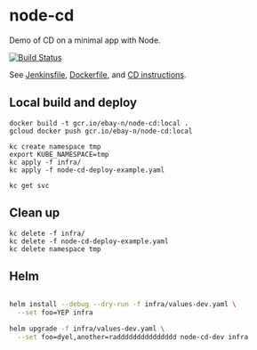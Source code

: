 # node-cd

Demo of CD on a minimal app with Node.

[![Build
Status](http://drone.nsync.us/api/badges/N/node-cd/status.svg)](http://drone.nsync.us/N/node-cd)

See [Jenkinsfile](Jenkinsfile), [Dockerfile](Dockerfile), and [CD
instructions](https://github.corp.ebay.com/N/eng-practices/blob/cd/CD.md#setup-your-app-for-cd).

## Local build and deploy

```
docker build -t gcr.io/ebay-n/node-cd:local .
gcloud docker push gcr.io/ebay-n/node-cd:local

kc create namespace tmp
export KUBE_NAMESPACE=tmp
kc apply -f infra/
kc apply -f node-cd-deploy-example.yaml

kc get svc
```

## Clean up

```
kc delete -f infra/
kc delete -f node-cd-deploy-example.yaml
kc delete namespace tmp
```

## Helm

```bash

helm install --debug --dry-run -f infra/values-dev.yaml \
  --set foo=YEP infra

helm upgrade -f infra/values-dev.yaml \
  --set foo=dyel,another=raddddddddddddddd node-cd-dev infra
```
